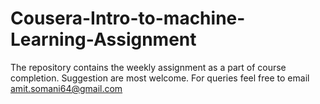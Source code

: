 # Cousera-Intro-to-machine-Learning-Assignment
The repository contains the weekly assignment as a part of course completion. Suggestion are most welcome. For queries feel free to email
amit.somani64@gmail.com
